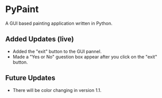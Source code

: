 # PyPaint
A GUI based painting application written in Python.
## Added Updates (live)
- Added the "exit" button to the GUI pannel.
- Made a "Yes or No" guestion box appear after you click on the "exit" button. 
## Future Updates
- There will be color changing in version 1.1.
